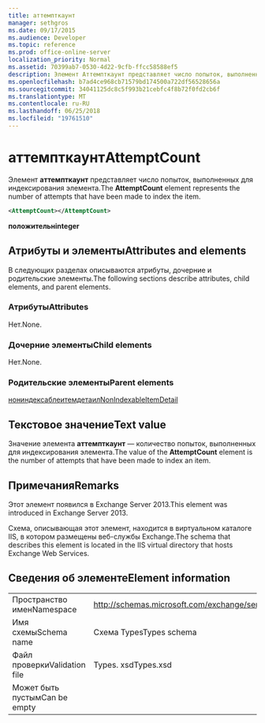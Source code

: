 ```yaml
---
title: аттемпткаунт
manager: sethgros
ms.date: 09/17/2015
ms.audience: Developer
ms.topic: reference
ms.prod: office-online-server
localization_priority: Normal
ms.assetid: 70399ab7-0530-4d22-9cfb-ffcc58588ef5
description: Элемент Аттемпткаунт представляет число попыток, выполненных для индексирования элемента.
ms.openlocfilehash: b7ad4ce968cb71579bd174500a722df56528656a
ms.sourcegitcommit: 34041125dc8c5f993b21cebfc4f8b72f0fd2cb6f
ms.translationtype: MT
ms.contentlocale: ru-RU
ms.lasthandoff: 06/25/2018
ms.locfileid: "19761510"
---
```

# <a name="attemptcount"></a><span data-ttu-id="93955-103">аттемпткаунт</span><span class="sxs-lookup"><span data-stu-id="93955-103">AttemptCount</span></span>

<span data-ttu-id="93955-104">Элемент **аттемпткаунт** представляет число попыток, выполненных для индексирования элемента.</span><span class="sxs-lookup"><span data-stu-id="93955-104">The **AttemptCount** element represents the number of attempts that have been made to index the item.</span></span> 
  
```XML
<AttemptCount></AttemptCount>
```

 <span data-ttu-id="93955-105">**положительн**</span><span class="sxs-lookup"><span data-stu-id="93955-105">**integer**</span></span>
## <a name="attributes-and-elements"></a><span data-ttu-id="93955-106">Атрибуты и элементы</span><span class="sxs-lookup"><span data-stu-id="93955-106">Attributes and elements</span></span>

<span data-ttu-id="93955-107">В следующих разделах описываются атрибуты, дочерние и родительские элементы.</span><span class="sxs-lookup"><span data-stu-id="93955-107">The following sections describe attributes, child elements, and parent elements.</span></span>
  
### <a name="attributes"></a><span data-ttu-id="93955-108">Атрибуты</span><span class="sxs-lookup"><span data-stu-id="93955-108">Attributes</span></span>

<span data-ttu-id="93955-109">Нет.</span><span class="sxs-lookup"><span data-stu-id="93955-109">None.</span></span>
  
### <a name="child-elements"></a><span data-ttu-id="93955-110">Дочерние элементы</span><span class="sxs-lookup"><span data-stu-id="93955-110">Child elements</span></span>

<span data-ttu-id="93955-111">Нет.</span><span class="sxs-lookup"><span data-stu-id="93955-111">None.</span></span>
  
### <a name="parent-elements"></a><span data-ttu-id="93955-112">Родительские элементы</span><span class="sxs-lookup"><span data-stu-id="93955-112">Parent elements</span></span>

[<span data-ttu-id="93955-113">нониндексаблеитемдетаил</span><span class="sxs-lookup"><span data-stu-id="93955-113">NonIndexableItemDetail</span></span>](nonindexableitemdetail.md)
  
## <a name="text-value"></a><span data-ttu-id="93955-114">Текстовое значение</span><span class="sxs-lookup"><span data-stu-id="93955-114">Text value</span></span>

<span data-ttu-id="93955-115">Значение элемента **аттемпткаунт** — количество попыток, выполненных для индексирования элемента.</span><span class="sxs-lookup"><span data-stu-id="93955-115">The value of the **AttemptCount** element is the number of attempts that have been made to index an item.</span></span> 
  
## <a name="remarks"></a><span data-ttu-id="93955-116">Примечания</span><span class="sxs-lookup"><span data-stu-id="93955-116">Remarks</span></span>

<span data-ttu-id="93955-117">Этот элемент появился в Exchange Server 2013.</span><span class="sxs-lookup"><span data-stu-id="93955-117">This element was introduced in Exchange Server 2013.</span></span>
  
<span data-ttu-id="93955-118">Схема, описывающая этот элемент, находится в виртуальном каталоге IIS, в котором размещены веб-службы Exchange.</span><span class="sxs-lookup"><span data-stu-id="93955-118">The schema that describes this element is located in the IIS virtual directory that hosts Exchange Web Services.</span></span>
  
## <a name="element-information"></a><span data-ttu-id="93955-119">Сведения об элементе</span><span class="sxs-lookup"><span data-stu-id="93955-119">Element information</span></span>

|||
|:-----|:-----|
|<span data-ttu-id="93955-120">Пространство имен</span><span class="sxs-lookup"><span data-stu-id="93955-120">Namespace</span></span>  <br/> |http://schemas.microsoft.com/exchange/services/2006/types  <br/> |
|<span data-ttu-id="93955-121">Имя схемы</span><span class="sxs-lookup"><span data-stu-id="93955-121">Schema name</span></span>  <br/> |<span data-ttu-id="93955-122">Схема Types</span><span class="sxs-lookup"><span data-stu-id="93955-122">Types schema</span></span>  <br/> |
|<span data-ttu-id="93955-123">Файл проверки</span><span class="sxs-lookup"><span data-stu-id="93955-123">Validation file</span></span>  <br/> |<span data-ttu-id="93955-124">Types. xsd</span><span class="sxs-lookup"><span data-stu-id="93955-124">Types.xsd</span></span>  <br/> |
|<span data-ttu-id="93955-125">Может быть пустым</span><span class="sxs-lookup"><span data-stu-id="93955-125">Can be empty</span></span>  <br/> ||
   

